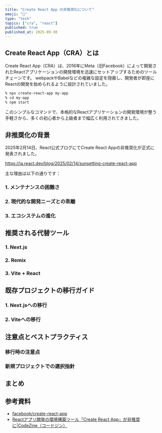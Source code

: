 ```yaml
---
title: "Create React App の非推奨化について"
emoji: "🐙"
type: "tech"
topics: ["cra", "react"]
published: true
published_at: 2025-09-30
---
```


## Create React App（CRA）とは

Create React App（CRA）は、2016年にMeta（旧Facebook）によって開発されたReactアプリケーションの開発環境を迅速にセットアップするためのツールチェーンです。
webpackやBabelなどの複雑な設定を隠蔽し、開発者が即座にReactの開発を始められるように設計されていました。

```bash
% npx create-react-app my-app
% cd my-app
% npm start
```

このシンプルなコマンドで、本格的なReactアプリケーションの開発環境が整う手軽さから、多くの初心者から上級者まで幅広く利用されてきました。

## 非推奨化の背景

2025年2月14日、React公式ブログにてCreate React Appの非推奨化が正式に発表されました。

https://ja.react.dev/blog/2025/02/14/sunsetting-create-react-app

主な理由は以下の通りです：

### 1. メンテナンスの困難さ

### 2. 現代的な開発ニーズとの乖離

### 3. エコシステムの進化

## 推奨される代替ツール

### 1. Next.js

### 2. Remix

### 3. Vite + React

## 既存プロジェクトの移行ガイド

### 1. Next.jsへの移行

### 2. Viteへの移行

## 注意点とベストプラクティス

### 移行時の注意点

### 新規プロジェクトでの選択指針

## まとめ

## 参考資料
- [facebook/create-react-app](https://github.com/facebook/create-react-app?tab=readme-ov-file#deprecated)
- [Reactアプリ開発の環境構築ツール「Create React App」が非推奨に|CodeZine（コードジン）](https://codezine.jp/news/detail/21035)
